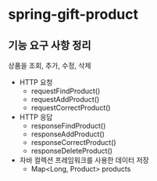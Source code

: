 # spring-gift-product
## 기능 요구 사항 정리
상품을 조회, 추가, 수정, 삭제
- HTTP 요청
  - requestFindProduct()
  - requestAddProduct()
  - requestCorrectProduct()
- HTTP 응답
  - responseFindProduct()
  - responseAddProduct()
  - responseCorrectProduct()
  - responseDeleteProduct()
- 자바 컬렉션 프레임워크를 사용한 데이터 저장
  - Map<Long, Product> products